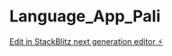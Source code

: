 # Language_App_Pali

[Edit in StackBlitz next generation editor ⚡️](https://stackblitz.com/~/github.com/soujanyadhungel/Language_App_Pali)